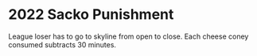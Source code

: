 # 2022 Sacko Punishment

League loser has to go to skyline from open to close. Each cheese coney consumed subtracts 30 minutes.
